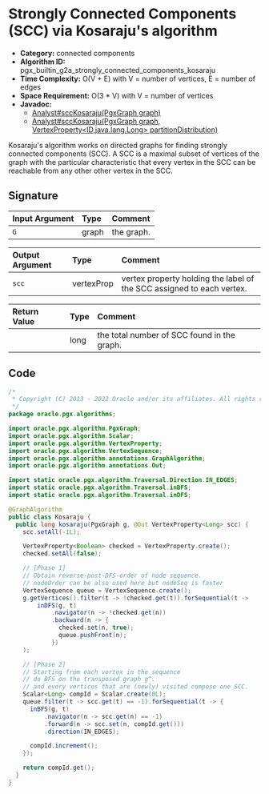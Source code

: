 # Strongly Connected Components (SCC) via Kosaraju's algorithm

- **Category:** connected components
- **Algorithm ID:** pgx_builtin_g2a_strongly_connected_components_kosaraju
- **Time Complexity:** O(V + E) with V = number of vertices, E = number of edges
- **Space Requirement:** O(3 * V) with V = number of vertices
- **Javadoc:** 
  - [Analyst#sccKosaraju(PgxGraph graph)](https://docs.oracle.com/en/database/oracle/property-graph/22.4/spgjv/oracle/pgx/api/Analyst.html#sccKosaraju-oracle.pgx.api.PgxGraph-)
  - [Analyst#sccKosaraju(PgxGraph graph, VertexProperty<ID,java.lang.Long> partitionDistribution)](https://docs.oracle.com/en/database/oracle/property-graph/22.4/spgjv/oracle/pgx/api/Analyst.html#sccKosaraju-oracle.pgx.api.PgxGraph-oracle.pgx.api.VertexProperty-)

Kosaraju's algorithm works on directed graphs for finding strongly connected components (SCC). A SCC is a maximal subset of vertices of the graph with the particular characteristic that every vertex in the SCC can be reachable from any other other vertex in the SCC.


## Signature

| Input Argument | Type | Comment |
| :--- | :--- | :--- |
| `G` | graph | the graph. |

| Output Argument | Type | Comment |
| :--- | :--- | :--- |
| `scc` | vertexProp<long> | vertex property holding the label of the SCC assigned to each vertex. |

| Return Value | Type | Comment |
| :--- | :--- | :--- |
| | long | the total number of SCC found in the graph. |

## Code

```java
/*
 * Copyright (C) 2013 - 2022 Oracle and/or its affiliates. All rights reserved.
 */
package oracle.pgx.algorithms;

import oracle.pgx.algorithm.PgxGraph;
import oracle.pgx.algorithm.Scalar;
import oracle.pgx.algorithm.VertexProperty;
import oracle.pgx.algorithm.VertexSequence;
import oracle.pgx.algorithm.annotations.GraphAlgorithm;
import oracle.pgx.algorithm.annotations.Out;

import static oracle.pgx.algorithm.Traversal.Direction.IN_EDGES;
import static oracle.pgx.algorithm.Traversal.inBFS;
import static oracle.pgx.algorithm.Traversal.inDFS;

@GraphAlgorithm
public class Kosaraju {
  public long kosaraju(PgxGraph g, @Out VertexProperty<Long> scc) {
    scc.setAll(-1L);

    VertexProperty<Boolean> checked = VertexProperty.create();
    checked.setAll(false);

    // [Phase 1]
    // Obtain reverse-post-DFS-order of node sequence.
    // nodeOrder can be also used here but nodeSeq is faster
    VertexSequence queue = VertexSequence.create();
    g.getVertices().filter(t -> !checked.get(t)).forSequential(t ->
        inDFS(g, t)
            .navigator(n -> !checked.get(n))
            .backward(n -> {
              checked.set(n, true);
              queue.pushFront(n);
            })
    );

    // [Phase 2]
    // Starting from each vertex in the sequence
    // do BFS on the transposed graph g^.
    // and every vertices that are (newly) visited compose one SCC.
    Scalar<Long> compId = Scalar.create(0L);
    queue.filter(t -> scc.get(t) == -1).forSequential(t -> {
      inBFS(g, t)
          .navigator(n -> scc.get(n) == -1)
          .forward(n -> scc.set(n, compId.get()))
          .direction(IN_EDGES);

      compId.increment();
    });

    return compId.get();
  }
}
```
